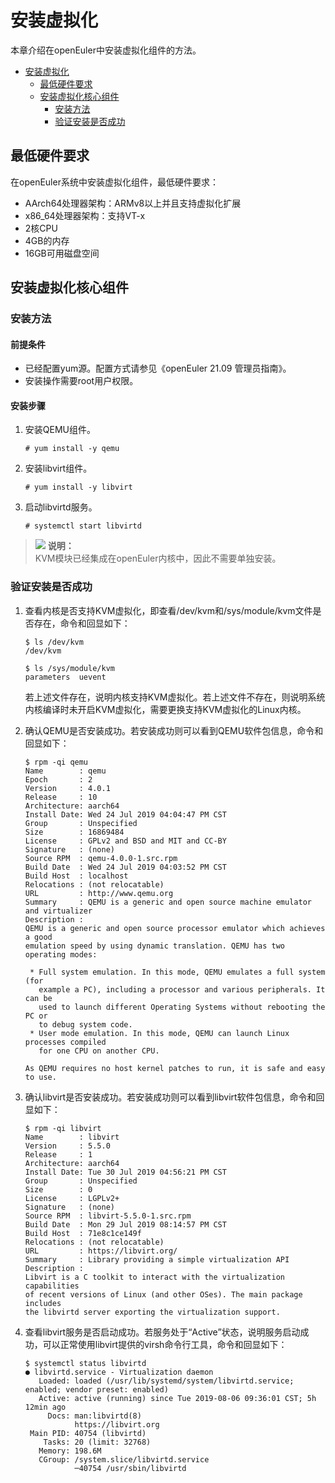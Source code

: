 # 安装虚拟化

本章介绍在openEuler中安装虚拟化组件的方法。

<!-- TOC -->
- [安装虚拟化](#安装虚拟化)
    - [最低硬件要求](#最低硬件要求)
    - [安装虚拟化核心组件](#安装虚拟化核心组件)
        - [安装方法](#安装方法)
        - [验证安装是否成功](#验证安装是否成功)

<!-- /TOC -->



## 最低硬件要求

在openEuler系统中安装虚拟化组件，最低硬件要求：

-   AArch64处理器架构：ARMv8以上并且支持虚拟化扩展
-   x86\_64处理器架构：支持VT-x
-   2核CPU
-   4GB的内存
-   16GB可用磁盘空间

## 安装虚拟化核心组件

### 安装方法

#### 前提条件

-   已经配置yum源。配置方式请参见《openEuler 21.09 管理员指南》。
-   安装操作需要root用户权限。

#### 安装步骤

1.  安装QEMU组件。

    ```
    # yum install -y qemu
    ```

2.  安装libvirt组件。

    ```
    # yum install -y libvirt
    ```

3.  启动libvirtd服务。

    ```
    # systemctl start libvirtd
    ```


>![](./public_sys-resources/icon-note.gif) **说明：**   
>KVM模块已经集成在openEuler内核中，因此不需要单独安装。  

### 验证安装是否成功

1.  查看内核是否支持KVM虚拟化，即查看/dev/kvm和/sys/module/kvm文件是否存在，命令和回显如下：

    ```
    $ ls /dev/kvm
    /dev/kvm
    ```

    ```
    $ ls /sys/module/kvm
    parameters  uevent
    ```

    若上述文件存在，说明内核支持KVM虚拟化。若上述文件不存在，则说明系统内核编译时未开启KVM虚拟化，需要更换支持KVM虚拟化的Linux内核。

2.  确认QEMU是否安装成功。若安装成功则可以看到QEMU软件包信息，命令和回显如下：

    ```
    $ rpm -qi qemu
    Name        : qemu
    Epoch       : 2
    Version     : 4.0.1
    Release     : 10
    Architecture: aarch64
    Install Date: Wed 24 Jul 2019 04:04:47 PM CST
    Group       : Unspecified
    Size        : 16869484
    License     : GPLv2 and BSD and MIT and CC-BY
    Signature   : (none)
    Source RPM  : qemu-4.0.0-1.src.rpm
    Build Date  : Wed 24 Jul 2019 04:03:52 PM CST
    Build Host  : localhost
    Relocations : (not relocatable)
    URL         : http://www.qemu.org
    Summary     : QEMU is a generic and open source machine emulator and virtualizer
    Description :
    QEMU is a generic and open source processor emulator which achieves a good
    emulation speed by using dynamic translation. QEMU has two operating modes:
    
     * Full system emulation. In this mode, QEMU emulates a full system (for
       example a PC), including a processor and various peripherals. It can be
       used to launch different Operating Systems without rebooting the PC or
       to debug system code.
     * User mode emulation. In this mode, QEMU can launch Linux processes compiled
       for one CPU on another CPU.
    
    As QEMU requires no host kernel patches to run, it is safe and easy to use.
    ```

3.  确认libvirt是否安装成功。若安装成功则可以看到libvirt软件包信息，命令和回显如下：

    ```
    $ rpm -qi libvirt
    Name        : libvirt
    Version     : 5.5.0
    Release     : 1
    Architecture: aarch64
    Install Date: Tue 30 Jul 2019 04:56:21 PM CST
    Group       : Unspecified
    Size        : 0
    License     : LGPLv2+
    Signature   : (none)
    Source RPM  : libvirt-5.5.0-1.src.rpm
    Build Date  : Mon 29 Jul 2019 08:14:57 PM CST
    Build Host  : 71e8c1ce149f
    Relocations : (not relocatable)
    URL         : https://libvirt.org/
    Summary     : Library providing a simple virtualization API
    Description :
    Libvirt is a C toolkit to interact with the virtualization capabilities
    of recent versions of Linux (and other OSes). The main package includes
    the libvirtd server exporting the virtualization support.
    ```

4.  查看libvirt服务是否启动成功。若服务处于“Active”状态，说明服务启动成功，可以正常使用libvirt提供的virsh命令行工具，命令和回显如下：

    ```
    $ systemctl status libvirtd
    ● libvirtd.service - Virtualization daemon
       Loaded: loaded (/usr/lib/systemd/system/libvirtd.service; enabled; vendor preset: enabled)
       Active: active (running) since Tue 2019-08-06 09:36:01 CST; 5h 12min ago
         Docs: man:libvirtd(8)
               https://libvirt.org
     Main PID: 40754 (libvirtd)
        Tasks: 20 (limit: 32768)
       Memory: 198.6M
       CGroup: /system.slice/libvirtd.service
               ─40754 /usr/sbin/libvirtd
    
    ```


